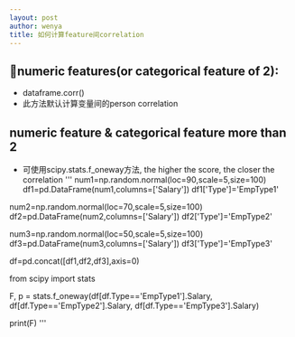 ```yaml
---
layout: post
author: wenya
title: 如何计算feature间correlation
---
```

## numeric features(or categorical feature of 2):
 - dataframe.corr() 
 - 此方法默认计算变量间的person correlation
## numeric feature & categorical feature more than 2
 - 可使用scipy.stats.f_oneway方法, the higher the score, the closer the correlation
  '''
  num1=np.random.normal(loc=90,scale=5,size=100)
df1=pd.DataFrame(num1,columns=['Salary'])
df1['Type']='EmpType1'

num2=np.random.normal(loc=70,scale=5,size=100)
df2=pd.DataFrame(num2,columns=['Salary'])
df2['Type']='EmpType2'

num3=np.random.normal(loc=50,scale=5,size=100)
df3=pd.DataFrame(num3,columns=['Salary'])
df3['Type']='EmpType3'

df=pd.concat([df1,df2,df3],axis=0)

from scipy import stats

F, p = stats.f_oneway(df[df.Type=='EmpType1'].Salary,
                      df[df.Type=='EmpType2'].Salary,
                      df[df.Type=='EmpType3'].Salary)

print(F)
  '''
  